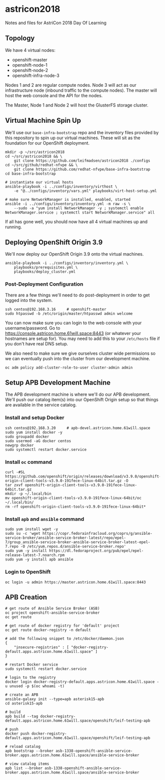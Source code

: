 # astricon2018
Notes and files for AstriCon 2018 Day Of Learning

## Topology

We have 4 virtual nodes:

* openshift-master
* openshift-node-1
* openshift-node-2
* openshift-infra-node-3

Nodes 1 and 2 are regular compute nodes. Node 3 will act as our infrastructure
node (inbound traffic to the compute nodes). The master will host the web
console and the API for the nodes.

The Master, Node 1 and Node 2 will host the GlusterFS storage cluster.

## Virtual Machine Spin Up

We'll use our `base-infra-bootstrap` repo and the inventory files provided by
this repository to spin up our virtual machines. These will sit as the
foundation for our OpenShift deployment.

    mkdir -p ~/src/astricon2018
    cd ~/src/astricon2018 && \
        git clone https://github.com/leifmadsen/astricon2018 ./configs
    cd ~/src/github/redhat-nfvpe && \
        git clone https://github.com/redhat-nfvpe/base-infra-bootstrap
    cd base-infra-bootstrap

    # instantiate our virtual hosts
    ansible-playbook -i ../configs/inventory/virthost \
        -e "@../configs/inventory/vars.yml" playbooks/virt-host-setup.yml

    # make sure NetworkManager is installed, enabled, started
    ansible -i ../configs/inventory/inventory.yml -m raw -s \
        --sudo -a "yum install NetworkManager -y ; systemctl enable NetworkManager.service ; systemctl start NetworkManager.service" all

If all has gone well, you should now have all 4 virtual machines up and
running.

## Deploying OpenShift Origin 3.9

We'll now deploy our OpenShift Origin 3.9 onto the virtual machines.

    ansible-playbook -i ../configs/inventory/inventory.yml \
        playbooks/prerequisites.yml \
        playbooks/deploy_cluster.yml

### Post-Deployment Configuration

There are a few things we'll need to do post-deployment in order to get logged
into the system.

    ssh centos@192.168.3.16     # openshift-master
    sudo htpasswd -b /etc/origin/master/htpasswd admin welcome

You can now make sure you can login to the web console with your
username/password. Go to https://console.astricon.home.61will.space:8443 (or
whatever your hostnames are setup for). You may need to add this to your
`/etc/hosts` file if you don't have real DNS setup.

We also need to make sure we give ourselves cluster wide permissions so we can
eventually push into the cluster from our development machine.

    oc adm policy add-cluster-role-to-user cluster-admin admin

## Setup APB Development Machine

The APB development machine is where we'll do our APB development. We'll push
our catalog item(s) into our OpenShift Origin setup so that things are
available in the service catalog.

### Install and setup Docker

    ssh centos@192.168.3.20     # apb-devel.astricon.home.61will.space
    sudo yum install docker -y
    sudo groupadd docker
    sudo usermod -aG docker centos
    newgrp docker
    sudo systemctl restart docker.service

### Install `oc` command

    curl -#SL https://github.com/openshift/origin/releases/download/v3.9.0/openshift-origin-client-tools-v3.9.0-191fece-linux-64bit.tar.gz -O
    tar zxvf openshift-origin-client-tools-v3.9.0-191fece-linux-64bit.tar.gz
    mkdir -p ~/.local/bin
    mv openshift-origin-client-tools-v3.9.0-191fece-linux-64bit/oc ~/.local/bin/
    rm -rf openshift-origin-client-tools-v3.9.0-191fece-linux-64bit*

### Install `apb` and `ansible` command

    sudo yum install wget -y
    sudo su -c 'wget https://copr.fedorainfracloud.org/coprs/g/ansible-service-broker/ansible-service-broker-latest/repo/epel-7/group_ansible-service-broker-ansible-service-broker-latest-epel-7.repo -O /etc/yum.repos.d/ansible-service-broker.repo'
    sudo yum -y install https://dl.fedoraproject.org/pub/epel/epel-release-latest-7.noarch.rpm
    sudo yum -y install apb ansible

### Login to OpenShift

    oc login -u admin https://master.astricon.home.61will.space:8443

## APB Creation

    # get route of Ansible Service Broker (ASB)
    oc project openshift-ansible-service-broker
    oc get route

    # get route of docker registry for 'default' project
    oc get route docker-registry -n default

    # add the following snippet to /etc/docker/daemon.json
    {
        "insecure-registries" : [ "docker-registry-default.apps.astricon.home.61will.space" ]
    }

    # restart Docker service
    sudo systemctl restart docker.service

    # login to the registry
    docker login docker-registry-default.apps.astricon.home.61will.space -u unused -p $(oc whoami -t)

    # create an APB
    ansible-galaxy init --type=apb asterisk15-apb
    cd asterisk15-apb

    # build
    apb build --tag docker-registry-default.apps.astricon.home.61will.space/openshift/leif-testing-apb

    # push
    docker push docker-registry-default.apps.astricon.home.61will.space/openshift/leif-testing-apb

    # reload catalog
    apb bootstrap --broker asb-1338-openshift-ansible-service-broker.apps.astricon.home.61will.space/ansible-service-broker

    # view catalog items
    apb list --broker asb-1338-openshift-ansible-service-broker.apps.astricon.home.61will.space/ansible-service-broker
